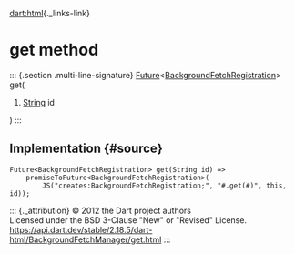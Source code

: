 [dart:html](../../dart-html/dart-html-library){._links-link}

get method
==========

::: {.section .multi-line-signature}
[Future](../../dart-async/future-class)\<[BackgroundFetchRegistration](../backgroundfetchregistration-class)\>
get(

1.  [String](../../dart-core/string-class) id

)
:::

Implementation {#source}
--------------

``` {.language-dart data-language="dart"}
Future<BackgroundFetchRegistration> get(String id) =>
    promiseToFuture<BackgroundFetchRegistration>(
        JS("creates:BackgroundFetchRegistration;", "#.get(#)", this, id));
```

::: {._attribution}
© 2012 the Dart project authors\
Licensed under the BSD 3-Clause \"New\" or \"Revised\" License.\
<https://api.dart.dev/stable/2.18.5/dart-html/BackgroundFetchManager/get.html>
:::
